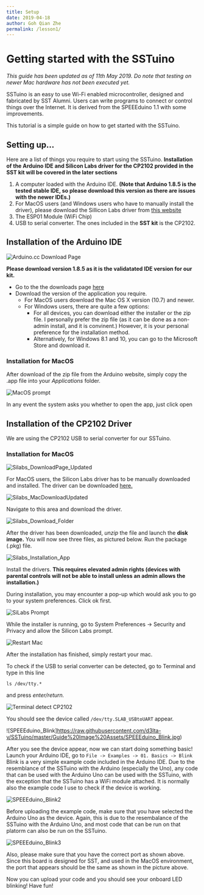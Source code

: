 ```yaml
---
title: Setup
date: 2019-04-18
author: Goh Qian Zhe
permalink: /lesson1/
---
```

# Getting started with the SSTuino

*This guide has been updated as of 11th May 2019. Do note that testing on newer Mac hardware has not been executed yet.*

SSTuino is an easy to use Wi-Fi enabled microcontroller, designed and fabricated by SST Alumni. Users can write programs to connect or control things over the Internet. It is derived from the SPEEEduino 1.1 with some improvements.

This tutorial is a simple guide on how to get started with the SSTuino.

## Setting up...

Here are a list of things you require to start using the SSTuino. 
**Installation of the Arduino IDE and Silicon Labs driver for the CP2102 provided in the SST kit will be covered in the later sections**
1. A computer loaded with the Arduino IDE. **(Note that Arduino 1.8.5 is the tested stable IDE, so please download this version as there are issues with the newer IDEs.)**
2. For MacOS users (and Windows users who have to manually install the driver), please download the Sillicon Labs driver from [this website](https://www.silabs.com/products/development-tools/software/usb-to-uart-bridge-vcp-drivers)
3. The ESP01 Module (WiFi Chip)
4. USB to serial converter. The ones included in the **SST kit** is the CP2102.

## Installation of the Arduino IDE

![Arduino.cc Download Page](https://raw.githubusercontent.com/d3lta-v/SSTuino/master/Image%20Assets/Guide%20Image%20Assets/Arduino_Download.png)

**Please download version 1.8.5 as it is the validatated IDE version for our kit.**

 - Go to the the downloads page [here](https://www.arduino.cc/en/Main/OldSoftwareReleases#previous)
 - Download the version of the application you require.
    - For MacOS users download the Mac OS X version (10.7) and newer.
    - For Windows users, there are quite a few options:
       - For all devices, you can download either the installer or the zip file. I personally prefer the zip file (as it can be done as a non-admin install, and it is convinent.) However, it is your personal preference for the installation method.
       - Alternatively, for Windows 8.1 and 10, you can go to the Microsoft Store and download it.

### Installation for MacOS
After download of the zip file from the Arduino website, simply copy the .app file into your *Applications* folder. 

![MacOS prompt](https://raw.githubusercontent.com/d3lta-v/SSTuino/master/Image%20Assets/Guide%20Image%20Assets/MacOS_Prompt_Arduino.png)

In any event the system asks you whether to open the app, just click open

## Installation of the CP2102 Driver
We are using the CP2102 USB to serial converter for our SSTuino.

### Installation for MacOS

![Silabs_DownloadPage_Updated](https://raw.githubusercontent.com/d3lta-v/SSTuino/master/Image%20Assets/Guide%20Image%20Assets/Silabs_DownloadPage_Updated.png)

For MacOS users, the Silicon Labs driver has to be manually downloaded and installed. The driver can be downloaded [here.](https://www.silabs.com/products/development-tools/software/usb-to-uart-bridge-vcp-drivers)

![Silabs_MacDownloadUpdated](https://raw.githubusercontent.com/d3lta-v/SSTuino/master/Image%20Assets/Guide%20Image%20Assets/Silabs_MacDownloadUpdated.png)

Navigate to this area and download the driver.

![Silabs_Download_Folder](https://raw.githubusercontent.com/d3lta-v/SSTuino/master/Image%20Assets/Guide%20Image%20Assets/Silabs_Download_folder.png)

After the driver has been downloaded, *unzip* the file and launch the **disk image.** You will now see three files, as pictured below. Run the package (.pkg) file.

![Silabs_Installation_App](https://raw.githubusercontent.com/d3lta-v/SSTuino/master/Image%20Assets/Guide%20Image%20Assets/Silabs_Install.png)

Install the drivers.  **This requires elevated admin rights (devices with parental controls will not be able to install unless an admin allows the installation.)**

During installation, you may encounter a pop-up which would ask you to go to your system preferences. Click ok first.

![SiLabs Prompt](https://raw.githubusercontent.com/d3lta-v/SSTuino/master/Image%20Assets/Guide%20Image%20Assets/MacOS_SysPref_Prompt.png)

While the installer is running, go to System Preferences -> Security and Privacy and allow the Silicon Labs prompt. 

![Restart Mac](https://raw.githubusercontent.com/d3lta-v/SSTuino/master/Image%20Assets/Guide%20Image%20Assets/Restart_Mac.png)

After the installation has finished, simply restart your mac.

To check if the USB to serial converter can be detected, go to Terminal and type in this line

`ls /dev/tty.*`

and press *enter/return.*

![Terminal detect CP2102](https://raw.githubusercontent.com/d3lta-v/SSTuino/master/Image%20Assets/Guide%20Image%20Assets/Terminal_Detect_CP2102.png)

You should see the device called `/dev/tty.SLAB_USBtoUART` appear.

![SPEEEduino_Blink]https://raw.githubusercontent.com/d3lta-v/SSTuino/master/Guide%20Image%20Assets/SPEEEduino_Blink.jpg)

After you see the device appear, now we can start doing something basic! Launch your Arduino IDE, go to
`File -> Examples -> 01. Basics -> Blink`
Blink is a very simple example code included in the Arduino IDE. Due to the resemblance of the SSTuino with the Arduino (especially the Uno), any code that can be used with the Arduino Uno can be used with the SSTuino, with the exception that the SSTuino has a WiFi module attached. It is normally also the example code I use to check if the device is working.

![SPEEEduino_Blink2](https://raw.githubusercontent.com/d3lta-v/SSTuino/master/Image%20Assets/Guide%20Image%20Assets/SPEEEduino_Blink2.jpg)

Before uploading the example code, make sure that you have selected the Arduino Uno as the device. Again, this is due to the resembalance of the SSTuino with the Arduino Uno, and most code that can be run on that platorm can also be run on the SSTuino.

![SPEEEduino_Blink3](https://raw.githubusercontent.com/d3lta-v/SSTuino/master/Image%20Assets/Guide%20Image%20Assets/SPEEEduino_Blink3.jpg)

Also, please make sure that you have the correct port as shown above. Since this board is designed for SST, and used in the MacOS environment, the port that appears should be the same as shown in the picture above.

Now you can upload your code and you should see your onboard LED blinking! Have fun!

